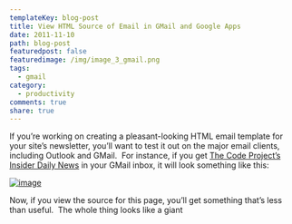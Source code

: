 ```yaml
---
templateKey: blog-post
title: View HTML Source of Email in GMail and Google Apps
date: 2011-11-10
path: blog-post
featuredpost: false
featuredimage: /img/image_3_gmail.png
tags:
  - gmail
category:
  - productivity
comments: true
share: true
---
```


If you’re working on creating a pleasant-looking HTML email template for your site’s newsletter, you’ll want to test it out on the major email clients, including Outlook and GMail.  For instance, if you get [The Code Project’s Insider Daily News](http://www.codeproject.com/Feature/Insider) in your GMail inbox, it will look something like this:

[![image](/img/image_3_gmail.png "image")](http://www.codeproject.com/script/Mailouts/View.aspx?mlid=9368)

Now, if you view the source for this page, you’ll get something that’s less than useful.  The whole thing looks like a giant <script> block and has no relation to the HTML that was in your email template.  Of course, the interface uses frames (iframes), and depending on your browser you can also view the frame source:

![image](/img/image_17_gmail.png "image")

Which will yield this:

![SNAGHTML3f56ac0](/img/SNAGHTML3f56ac0_1.png "SNAGHTML3f56ac0")

How useful!

If you \*actually\* want to see the HTML markup for an email as it was received by the mail server, the way to do that in GMail or Google Apps is to click the triangle icon in the upper right of the message, and select Show Original:

![image](/img/image_16_gmail.png "image")

This will open up a new browser window or tab, with the full email content, including the headers.  Something like this, perhaps:

![image](/img/image_15_gmail.png "image")

All that and \*still\* no HTML!  But we’re almost there.  If you look at the last line of the headers in the image above, you can see that in this case the message says it has Content-Transfer-Encoding: base64.  That means that long mess of characters in the body of the message is base64-encoded, which further means that we can easily decode it using any base64 decoder.  You can write your own, but there are numerous online tools that will decode base64 for you, including [this one I found after a quick search](http://www.opinionatedgeek.com/dotnet/tools/Base64Decode).  Simply cut and paste everything below (but not including) the Content-Transfer-Encoding: base64 line into the box on the page and click the button and you should see your decoded, beautiful, actual HTML of your email message.  What could be easier than that?

![image](/img/image_14_gmail.png "image")

Now just copy the output to Notepad or your HTML editor of choice and you should be ready to make whatever tweaks you and your design team would like.
